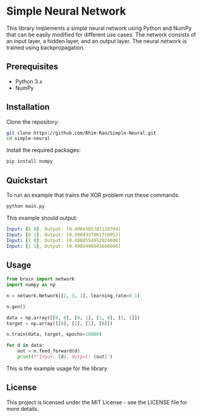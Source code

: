 
# Simple Neural Network

This library implements a simple neural network using Python and NumPy that can be easily modified for different use cases. The network consists of an input layer, a hidden layer, and an output layer. The neural network is trained using backpropagation.

## Prerequisites

- Python 3.x
- NumPy

## Installation

Clone the repository:

```sh
git clone https://github.com/Bhim-Rao/Simple-Neural.git
cd simple-neural
```


Install the required packages:

```sh
pip install numpy
```

## Quickstart

To run an example that trains the XOR problem run these commands:

```sh
python main.py
```
This example should output: 
```yaml
Input: [0 0], Output: [0.4984385781118704]
Input: [0 1], Output: [0.5084337861718952]
Input: [1 0], Output: [0.4888554952924806]
Input: [1 1], Output: [0.4988496643606066]
```
## Usage

```py
from brain import network
import numpy as np

n = network.Network([2, 3, 1], learning_rate=0.1)

n.gen()

data = np.array([[0, 0], [0, 1], [1, 0], [1, 1]])
target = np.array([[0], [1], [1], [0]])

n.train(data, target, epochs=10000)

for d in data:
    out = n.feed_forward(d)
    print(f"Input: {d}, Output: {out}")
```

This is the example usage for the library

## License

This project is licensed under the MIT License - see the LICENSE file for more details.
